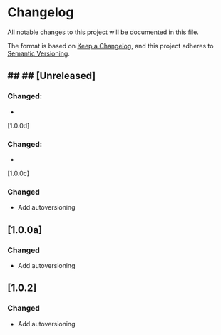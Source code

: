 # Changelog

All notable changes to this project will be documented in this file.

The format is based on [Keep a Changelog](https://keepachangelog.com/en/1.0.0/),
and this project adheres to [Semantic Versioning](https://semver.org/spec/v2.0.0.html).

## ## ## [Unreleased]
### Changed:
- 
[1.0.0d]
### Changed:
- 
[1.0.0c]

### Changed

- Add autoversioning
  
## [1.0.0a]

### Changed

- Add autoversioning


## [1.0.2]

### Changed

- Add autoversioning
